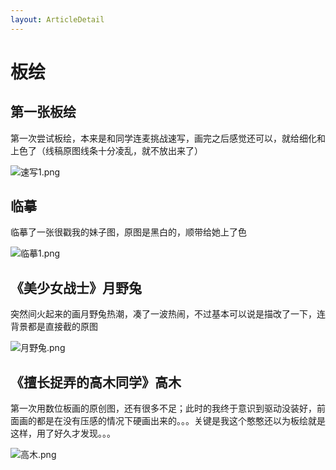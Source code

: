 ```yaml
---
layout: ArticleDetail
---
```


# 板绘

## 第一张板绘

第一次尝试板绘，本来是和同学连麦挑战速写，画完之后感觉还可以，就给细化和上色了（线稿原图线条十分凌乱，就不放出来了）

![速写1.png](https://i.loli.net/2020/09/15/SWkfqb4z3RLwpZP.png)



## 临摹

临摹了一张很戳我的妹子图，原图是黑白的，顺带给她上了色

![临摹1.png](https://i.loli.net/2020/09/15/9BpM1f64wqjJxsC.png)



## 《美少女战士》月野兔

突然间火起来的画月野兔热潮，凑了一波热闹，不过基本可以说是描改了一下，连背景都是直接截的原图

![月野兔.png](https://i.loli.net/2020/09/15/oDgViBeNLJp3QWC.png)



## 《擅长捉弄的高木同学》高木

第一次用数位板画的原创图，还有很多不足；此时的我终于意识到驱动没装好，前面画的都是在没有压感的情况下硬画出来的。。。关键是我这个憨憨还以为板绘就是这样，用了好久才发现。。。

![高木.png](https://i.loli.net/2020/09/15/SGOWkxBwdfyPl2Y.png)